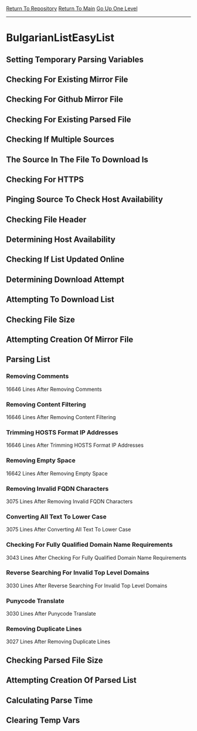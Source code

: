 [Return To Repository](https://github.com/bast69/piholeparser/)
[Return To Main](https://github.com/bast69/piholeparser/blob/master/RecentRunLogs/Mainlog.md)
[Go Up One Level](https://github.com/bast69/piholeparser/blob/master/RecentRunLogs/TopLevelScripts/30-Processing-External-Blacklists.md)
____________________________________
# BulgarianListEasyList
## Setting Temporary Parsing Variables
## Checking For Existing Mirror File
## Checking For Github Mirror File
## Checking For Existing Parsed File
## Checking If Multiple Sources
## The Source In The File To Download Is
## Checking For HTTPS
## Pinging Source To Check Host Availability
## Checking File Header
## Determining Host Availability
## Checking If List Updated Online
## Determining Download Attempt
## Attempting To Download List
## Checking File Size
## Attempting Creation Of Mirror File
## Parsing List
### Removing Comments
16646 Lines After Removing Comments
### Removing Content Filtering
16646 Lines After Removing Content Filtering
### Trimming HOSTS Format IP Addresses
16646 Lines After Trimming HOSTS Format IP Addresses
### Removing Empty Space
16642 Lines After Removing Empty Space
### Removing Invalid FQDN Characters
3075 Lines After Removing Invalid FQDN Characters
### Converting All Text To Lower Case
3075 Lines After Converting All Text To Lower Case
### Checking For Fully Qualified Domain Name Requirements
3043 Lines After Checking For Fully Qualified Domain Name Requirements
### Reverse Searching For Invalid Top Level Domains
3030 Lines After Reverse Searching For Invalid Top Level Domains
### Punycode Translate
3030 Lines After Punycode Translate
### Removing Duplicate Lines
3027 Lines After Removing Duplicate Lines
## Checking Parsed File Size
## Attempting Creation Of Parsed List
## Calculating Parse Time
## Clearing Temp Vars
